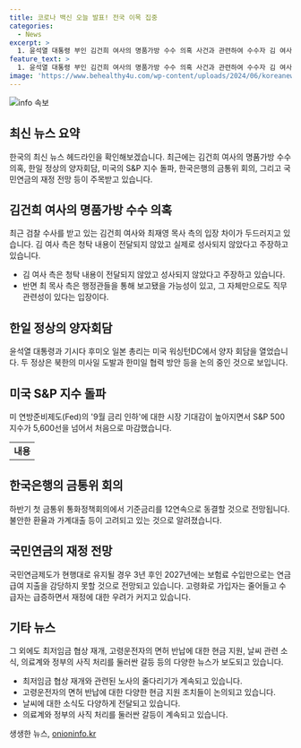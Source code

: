 ```yaml
---
title: 코로나 백신 오늘 발표! 전국 이목 집중
categories:
  - News
excerpt: >
  1. 윤석열 대통령 부인 김건희 여사의 명품가방 수수 의혹 사건과 관련하여 수수자 김 여사와 공여자 최재영 목사 측의 입장 차이가 두드러지고 있다.  2. 한일 정상인 윤석열 대통령과 기시다 후미오 일본 총리가 미국 워싱턴DC에서 양자 회담을 열었으며, 북한의 미사일 도발과 한미일 협력 방안 등을 논의 중이다.  3. 미 연방준비제도(Fed)의 9월 금리 인하 기대로 S&P 500 지수가 5,600선을 돌파했고, 뉴욕증시의 나스닥 역시 역대 최고치를 기록했다.
feature_text: >
  1. 윤석열 대통령 부인 김건희 여사의 명품가방 수수 의혹 사건과 관련하여 수수자 김 여사와 공여자 최재영 목사 측의 입장 차이가 두드러지고 있다.  2. 한일 정상인 윤석열 대통령과 기시다 후미오 일본 총리가 미국 워싱턴DC에서 양자 회담을 열었으며, 북한의 미사일 도발과 한미일 협력 방안 등을 논의 중이다.  3. 미 연방준비제도(Fed)의 9월 금리 인하 기대로 S&P 500 지수가 5,600선을 돌파했고, 뉴욕증시의 나스닥 역시 역대 최고치를 기록했다.
image: 'https://www.behealthy4u.com/wp-content/uploads/2024/06/koreanews.jpg'
---
```


<p><img src="https://www.behealthy4u.com/wp-content/uploads/2024/06/koreanews.jpg" alt="info 속보" /></p>

<h2 data-ke-size="size26">최신 뉴스 요약</h2>

<p data-ke-size="size16">한국의 최신 뉴스 헤드라인을 확인해보겠습니다. 최근에는 김건희 여사의 명품가방 수수 의혹, 한일 정상의 양자회담, 미국의 S&P 지수 돌파, 한국은행의 금통위 회의, 그리고 국민연금의 재정 전망 등이 주목받고 있습니다.</p>

<h2 data-ke-size="size26">김건희 여사의 명품가방 수수 의혹</h2>

<p data-ke-size="size16">최근 검찰 수사를 받고 있는 김건희 여사와 최재영 목사 측의 입장 차이가 두드러지고 있습니다. 김 여사 측은 청탁 내용이 전달되지 않았고 실제로 성사되지 않았다고 주장하고 있습니다.</p>

<ul>
  <li>김 여사 측은 청탁 내용이 전달되지 않았고 성사되지 않았다고 주장하고 있습니다.</li>
  <li>반면 최 목사 측은 행정관들을 통해 보고됐을 가능성이 있고, 그 자체만으로도 직무 관련성이 있다는 입장이다.</li>
</ul>

<h2 data-ke-size="size26">한일 정상의 양자회담</h2>

<p data-ke-size="size16">윤석열 대통령과 기시다 후미오 일본 총리는 미국 워싱턴DC에서 양자 회담을 열었습니다. 두 정상은 북한의 미사일 도발과 한미일 협력 방안 등을 논의 중인 것으로 보입니다.</p>

<h2 data-ke-size="size26">미국 S&P 지수 돌파</h2>

<p data-ke-size="size16">미 연방준비제도(Fed)의 '9월 금리 인하'에 대한 시장 기대감이 높아지면서 S&P 500 지수가 5,600선을 넘어서 처음으로 마감했습니다.</p>

<table>
  <tr>
    <td style="text-align: center; height: 17px;"><b>내용</b></td>
  </tr>
</table>

<h2 data-ke-size="size26">한국은행의 금통위 회의</h2>

<p data-ke-size="size16">하반기 첫 금통위 통화정책회의에서 기준금리를 12연속으로 동결할 것으로 전망됩니다. 불안한 환율과 가계대출 등이 고려되고 있는 것으로 알려졌습니다.</p>

<h2 data-ke-size="size26">국민연금의 재정 전망</h2>

<p data-ke-size="size16">국민연금제도가 현행대로 유지될 경우 3년 후인 2027년에는 보험료 수입만으로는 연금 급여 지출을 감당하지 못할 것으로 전망되고 있습니다. 고령화로 가입자는 줄어들고 수급자는 급증하면서 재정에 대한 우려가 커지고 있습니다.</p>

<h2 data-ke-size="size26">기타 뉴스</h2>

<p data-ke-size="size16">그 외에도 최저임금 협상 재개, 고령운전자의 면허 반납에 대한 현금 지원, 날씨 관련 소식, 의료계와 정부의 사직 처리를 둘러싼 갈등 등의 다양한 뉴스가 보도되고 있습니다.</p>

<ul>
  <li>최저임금 협상 재개와 관련된 노사의 줄다리기가 계속되고 있습니다.</li>
  <li>고령운전자의 면허 반납에 대한 다양한 현금 지원 조치들이 논의되고 있습니다.</li>
  <li>날씨에 대한 소식도 다양하게 전달되고 있습니다.</li>
  <li>의료계와 정부의 사직 처리를 둘러싼 갈등이 계속되고 있습니다.</li>
</ul>
생생한 뉴스, <a href="https://onioninfo.kr" rel="dofollow">onioninfo.kr</a>


